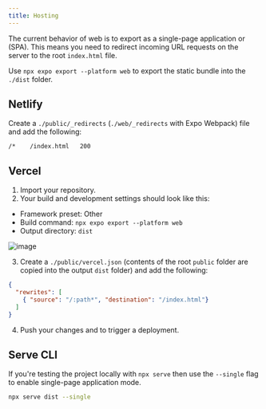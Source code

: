 ```yaml
---
title: Hosting
---
```


The current behavior of web is to export as a single-page application or (SPA). This means you need to redirect incoming URL requests on the server to the root `index.html` file.

Use `npx expo export --platform web` to export the static bundle into the `./dist` folder.

## Netlify

Create a `./public/_redirects` (`./web/_redirects` with Expo Webpack) file and add the following:

```
/*    /index.html   200
```

## Vercel

1. Import your repository.
2. Your build and development settings should look like this: 
- Framework preset: Other
- Build command: `npx expo export --platform web`
- Output directory: `dist`

![image](https://github.com/expo/expo-cli/assets/55203625/d8646ff2-4c7c-4e5e-8ed7-5e91c7cab288)

3. Create a `./public/vercel.json` (contents of the root `public` folder are copied into the output `dist` folder) and add the following:

```json
{
  "rewrites": [
    { "source": "/:path*", "destination": "/index.html"}
  ]
}
```

4. Push your changes and to trigger a deployment.

## Serve CLI

If you're testing the project locally with `npx serve` then use the `--single` flag to enable single-page application mode.

```bash
npx serve dist --single
```
